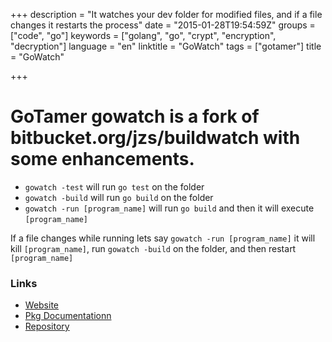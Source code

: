+++
description = "It watches your dev folder for modified files, and if a file changes it restarts the process"
date = "2015-01-28T19:54:59Z"
groups = ["code", "go"]
keywords = ["golang", "go", "crypt", "encryption", "decryption"]
language = "en"
linktitle = "GoWatch"
tags = ["gotamer"]
title = "GoWatch"

+++

# GoTamer gowatch is a fork of bitbucket.org/jzs/buildwatch with some enhancements.  

 * `gowatch -test` will run `go test` on the folder 
 * `gowatch -build` will run `go build` on the folder 
 * `gowatch -run [program_name]` will run `go build` and then it will execute `[program_name]` 

If a file changes while running lets say `gowatch -run [program_name]` it will 
kill `[program_name]`, run `gowatch -build` on the folder, and then restart `[program_name]`


### Links
 * [Website](http://www.robotamer.com/code/go/gotamer "GoTamer Website")
 * [Pkg Documentationn](http://go.pkgdoc.org/bitbucket.org/gotamer/gowatch "Pkg Documentation")
 * [Repository](https://bitbucket.org/gotamer/gowatch "Repository")

